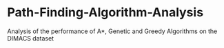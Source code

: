 # Path-Finding-Algorithm-Analysis
Analysis of the performance of A*, Genetic and Greedy Algorithms on the DIMACS dataset
